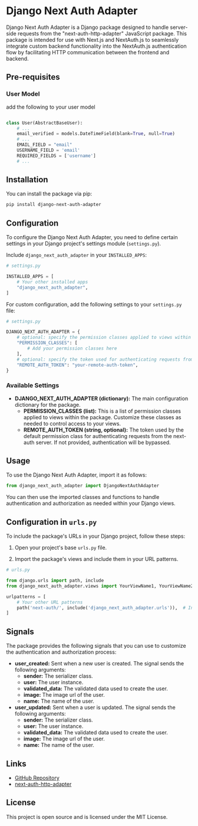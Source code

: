 # Django Next Auth Adapter

Django Next Auth Adapter is a Django package designed to handle server-side requests from the "next-auth-http-adapter" JavaScript package. This package is intended for use with Next.js and NextAuth.js to seamlessly integrate custom backend functionality into the NextAuth.js authentication flow by facilitating HTTP communication between the frontend and backend.

## Pre-requisites

### User Model

add the following to your user model

```python

class User(AbstractBaseUser):
    # ...
    email_verified = models.DateTimeField(blank=True, null=True)
    # ...
    EMAIL_FIELD = "email"
    USERNAME_FIELD = 'email'
    REQUIRED_FIELDS = ['username']
    # ...

```

## Installation

You can install the package via pip:

```bash
pip install django-next-auth-adapter
```

## Configuration

To configure the Django Next Auth Adapter, you need to define certain settings in your Django project's settings module (`settings.py`).

Include `django_next_auth_adapter` in your `INSTALLED_APPS`:

```python
# settings.py

INSTALLED_APPS = [
    # Your other installed apps
    "django_next_auth_adapter",
]
```

For custom configuration, add the following settings to your `settings.py` file:

```python
# settings.py

DJANGO_NEXT_AUTH_ADAPTER = {
    # optional: specify the permission classes applied to views within the package. Customize these classes as needed to control access to your views. Do not specify this parameter if you want to use the default permission classes.
    "PERMISSION_CLASSES": [
        # Add your permission classes here
    ],
    # optional: specify the token used for authenticating requests from the next-auth server. If not provided, authentication will be bypassed.
    "REMOTE_AUTH_TOKEN": "your-remote-auth-token",
}
```

### Available Settings

-   **DJANGO_NEXT_AUTH_ADAPTER (dictionary):** The main configuration dictionary for the package.
    -   **PERMISSION_CLASSES (list):** This is a list of permission classes applied to views within the package. Customize these classes as needed to control access to your views.
    -   **REMOTE_AUTH_TOKEN (string, optional):** The token used by the default permission class for authenticating requests from the next-auth server. If not provided, authentication will be bypassed.

## Usage

To use the Django Next Auth Adapter, import it as follows:

```python
from django_next_auth_adapter import DjangoNextAuthAdapter
```

You can then use the imported classes and functions to handle authentication and authorization as needed within your Django views.

## Configuration in `urls.py`

To include the package's URLs in your Django project, follow these steps:

1. Open your project's base `urls.py` file.

2. Import the package's views and include them in your URL patterns.

```python
# urls.py

from django.urls import path, include
from django_next_auth_adapter.views import YourViewName1, YourViewName2  # Import your views here

urlpatterns = [
    # Your other URL patterns
    path('next-auth/', include('django_next_auth_adapter.urls')),  # Include the package's URLs here
]
```

## Signals

The package provides the following signals that you can use to customize the authentication and authorization process:

-   **user_created:** Sent when a new user is created. The signal sends the following arguments:
    -   **sender:** The serializer class.
    -   **user:** The user instance.
    -   **validated_data:** The validated data used to create the user.
    -   **image:** The image url of the user.
    -   **name:** The name of the user.
-   **user_updated:** Sent when a user is updated. The signal sends the following arguments:
    -   **sender:** The serializer class.
    -   **user:** The user instance.
    -   **validated_data:** The validated data used to create the user.
    -   **image:** The image url of the user.
    -   **name:** The name of the user.

## Links

-   [GitHub Repository](https://github.com/mabdullahadeel/django-next-auth-adapter)
-   [next-auth-http-adapter](https://github.com/mabdullahadeel/next-auth-http-adapter)

## License

This project is open source and is licensed under the MIT License.
